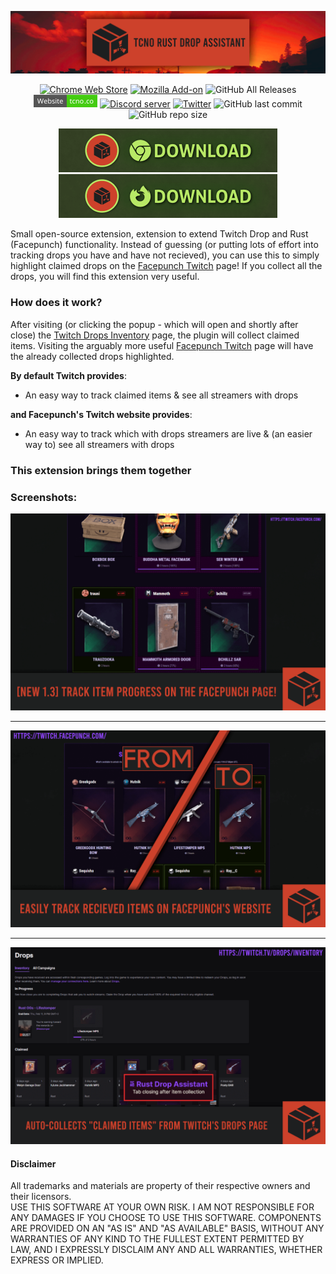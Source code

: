 


<p align="center">
  <a href="https://tcno.co/">
    <img src="/img/banner.png"></a>
</p>
<p align="center">
 <a href="https://chrome.google.com/webstore/detail/tcno-rust-twitch-drop-ass/hflmhkgipblnfcplmdlkcknmenjmnedp">
    <img alt="Chrome Web Store" src="https://img.shields.io/chrome-web-store/users/hflmhkgipblnfcplmdlkcknmenjmnedp?logo=google%20chrome&logoColor=white&style=flat-square"></a>
 <a href="https://addons.mozilla.org/en-US/firefox/addon/tcno-rda/">
    <img alt="Mozilla Add-on" src="https://img.shields.io/amo/users/tcno-rda?logo=firefox%20browser&style=flat-square"></a>
  <img alt="GitHub All Releases" src="https://img.shields.io/github/downloads/TcNobo/TcNo-Rust-Drop-Assistant/total?logo=GitHub&style=flat-square">
  <a href="https://tcno.co/">
    <img alt="Website" src="/img/web.svg" height=20"></a>
  <a href="https://s.tcno.co/RustDropDiscord">
    <img alt="Discord server" src="https://img.shields.io/discord/217649733915770880?label=Discord&logo=discord&style=flat-square"></a>
  <a href="https://twitter.com/TcNobo">
    <img alt="Twitter" src="https://img.shields.io/twitter/follow/TcNobo?label=Follow%20%40TcNobo&logo=Twitter&style=flat-square"></a>
  <img alt="GitHub last commit" src="https://img.shields.io/github/last-commit/TcNobo/TcNo-Rust-Drop-Assistant?logo=GitHub&style=flat-square">
  <img alt="GitHub repo size" src="https://img.shields.io/github/repo-size/TcNobo/TcNo-Rust-Drop-Assistant?logo=GitHub&style=flat-square">
</p>
                                                                                                                                  
<p align="center"><a target="_blank" href="https://chrome.google.com/webstore/detail/tcno-rust-twitch-drop-ass/hflmhkgipblnfcplmdlkcknmenjmnedp">
  <img alt="Download button" src="/img/btnDownloadChrome.png" height=70"></a><a target="_blank" href="https://addons.mozilla.org/en-US/firefox/addon/tcno-rda/">
  <img alt="Download button" src="/img/btnDownloadFirefox.png" height=70"></a></p>


Small open-source extension, extension to extend Twitch Drop and Rust (Facepunch) functionality.
Instead of guessing (or putting lots of effort into tracking drops you have and have not recieved), you can use this to simply highlight claimed drops on the [Facepunch Twitch](https://twitch.facepunch.com/) page!
If you collect all the drops, you will find this extension very useful.

### How does it work?
After visiting (or clicking the popup - which will open and shortly after close) the [Twitch Drops Inventory](https://www.twitch.tv/drops/inventory) page, the plugin will collect claimed items. Visiting the arguably more useful [Facepunch Twitch](https://twitch.facepunch.com/) page will have the already collected drops highlighted.

**By default Twitch provides**:
- An easy way to track claimed items & see all streamers with drops

**and Facepunch's Twitch website provides**:
- An easy way to track which with drops streamers are live & (an easier way to) see all streamers with drops
### This extension brings them together

### Screenshots:
<p>
  <img alt="Facepunch's website (Comparison)" src="/img/1.3-itemprogress.png">
  <hr>
  <img alt="Facepunch's website (Comparison)" src="/img/Facepunch_Screenshot.png">
  <hr>
  <img alt="Twitch's Drops Inventory page" src="/img/Twitch_Screenshot.png">
</p>

#### Disclaimer
All trademarks and materials are property of their respective owners and their licensors.<br>
USE THIS SOFTWARE AT YOUR OWN RISK. I AM NOT RESPONSIBLE FOR ANY DAMAGES IF YOU CHOOSE TO USE THIS SOFTWARE. COMPONENTS ARE PROVIDED ON AN "AS IS" AND "AS AVAILABLE" BASIS, WITHOUT ANY WARRANTIES OF ANY KIND TO THE FULLEST EXTENT PERMITTED BY LAW, AND I EXPRESSLY DISCLAIM ANY AND ALL WARRANTIES, WHETHER EXPRESS OR IMPLIED.

